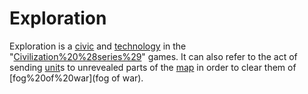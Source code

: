 # Exploration

Exploration is a [civic](civic) and [technology](technology) in the "[Civilization%20%28series%29](Civilization)" games. It can also refer to the act of sending [unit](unit)s to unrevealed parts of the [map](map) in order to clear them of [fog%20of%20war](fog of war).